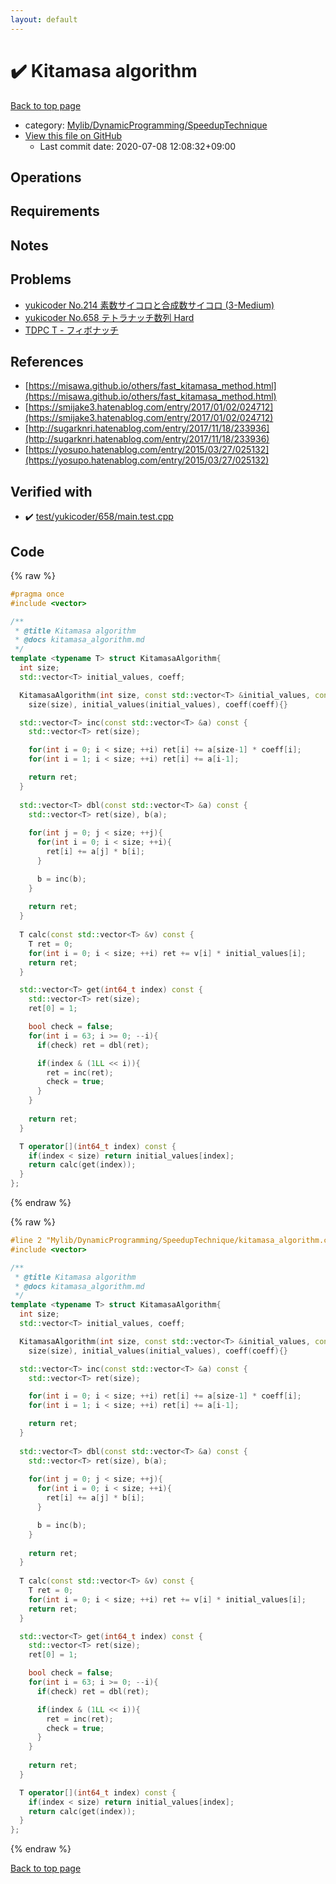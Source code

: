 ```yaml
---
layout: default
---
```


<!-- mathjax config similar to math.stackexchange -->
<script type="text/javascript" async
  src="https://cdnjs.cloudflare.com/ajax/libs/mathjax/2.7.5/MathJax.js?config=TeX-MML-AM_CHTML">
</script>
<script type="text/x-mathjax-config">
  MathJax.Hub.Config({
    TeX: { equationNumbers: { autoNumber: "AMS" }},
    tex2jax: {
      inlineMath: [ ['$','$'] ],
      processEscapes: true
    },
    "HTML-CSS": { matchFontHeight: false },
    displayAlign: "left",
    displayIndent: "2em"
  });
</script>

<script type="text/javascript" src="https://cdnjs.cloudflare.com/ajax/libs/jquery/3.4.1/jquery.min.js"></script>
<script src="https://cdn.jsdelivr.net/npm/jquery-balloon-js@1.1.2/jquery.balloon.min.js" integrity="sha256-ZEYs9VrgAeNuPvs15E39OsyOJaIkXEEt10fzxJ20+2I=" crossorigin="anonymous"></script>
<script type="text/javascript" src="../../../../assets/js/copy-button.js"></script>
<link rel="stylesheet" href="../../../../assets/css/copy-button.css" />


# :heavy_check_mark: Kitamasa algorithm

<a href="../../../../index.html">Back to top page</a>

* category: <a href="../../../../index.html#826136648af25fa7c5e97a1b794f9784">Mylib/DynamicProgramming/SpeedupTechnique</a>
* <a href="{{ site.github.repository_url }}/blob/master/Mylib/DynamicProgramming/SpeedupTechnique/kitamasa_algorithm.cpp">View this file on GitHub</a>
    - Last commit date: 2020-07-08 12:08:32+09:00




## Operations

## Requirements

## Notes

## Problems

- [yukicoder No.214 素数サイコロと合成数サイコロ (3-Medium)](https://yukicoder.me/problems/no/214)
- [yukicoder No.658 テトラナッチ数列 Hard](https://yukicoder.me/problems/no/658)
- [TDPC T - フィボナッチ](https://atcoder.jp/contests/tdpc/tasks/tdpc_fibonacci)

## References
 
- [https://misawa.github.io/others/fast_kitamasa_method.html](https://misawa.github.io/others/fast_kitamasa_method.html)
- [https://smijake3.hatenablog.com/entry/2017/01/02/024712](https://smijake3.hatenablog.com/entry/2017/01/02/024712)
- [http://sugarknri.hatenablog.com/entry/2017/11/18/233936](http://sugarknri.hatenablog.com/entry/2017/11/18/233936)
- [https://yosupo.hatenablog.com/entry/2015/03/27/025132](https://yosupo.hatenablog.com/entry/2015/03/27/025132)



## Verified with

* :heavy_check_mark: <a href="../../../../verify/test/yukicoder/658/main.test.cpp.html">test/yukicoder/658/main.test.cpp</a>


## Code

<a id="unbundled"></a>
{% raw %}
```cpp
#pragma once
#include <vector>

/**
 * @title Kitamasa algorithm
 * @docs kitamasa_algorithm.md
 */
template <typename T> struct KitamasaAlgorithm{
  int size;
  std::vector<T> initial_values, coeff;

  KitamasaAlgorithm(int size, const std::vector<T> &initial_values, const std::vector<T> &coeff):
    size(size), initial_values(initial_values), coeff(coeff){}

  std::vector<T> inc(const std::vector<T> &a) const {
    std::vector<T> ret(size);

    for(int i = 0; i < size; ++i) ret[i] += a[size-1] * coeff[i];
    for(int i = 1; i < size; ++i) ret[i] += a[i-1]; 

    return ret;
  }
  
  std::vector<T> dbl(const std::vector<T> &a) const {
    std::vector<T> ret(size), b(a);
    
    for(int j = 0; j < size; ++j){
      for(int i = 0; i < size; ++i){
        ret[i] += a[j] * b[i];
      }

      b = inc(b);
    }
    
    return ret;
  }
  
  T calc(const std::vector<T> &v) const {
    T ret = 0;
    for(int i = 0; i < size; ++i) ret += v[i] * initial_values[i];
    return ret;
  }

  std::vector<T> get(int64_t index) const {
    std::vector<T> ret(size);
    ret[0] = 1;

    bool check = false;
    for(int i = 63; i >= 0; --i){
      if(check) ret = dbl(ret);

      if(index & (1LL << i)){
        ret = inc(ret);
        check = true;
      }
    }
    
    return ret;
  }

  T operator[](int64_t index) const {
    if(index < size) return initial_values[index];
    return calc(get(index));
  }
};

```
{% endraw %}

<a id="bundled"></a>
{% raw %}
```cpp
#line 2 "Mylib/DynamicProgramming/SpeedupTechnique/kitamasa_algorithm.cpp"
#include <vector>

/**
 * @title Kitamasa algorithm
 * @docs kitamasa_algorithm.md
 */
template <typename T> struct KitamasaAlgorithm{
  int size;
  std::vector<T> initial_values, coeff;

  KitamasaAlgorithm(int size, const std::vector<T> &initial_values, const std::vector<T> &coeff):
    size(size), initial_values(initial_values), coeff(coeff){}

  std::vector<T> inc(const std::vector<T> &a) const {
    std::vector<T> ret(size);

    for(int i = 0; i < size; ++i) ret[i] += a[size-1] * coeff[i];
    for(int i = 1; i < size; ++i) ret[i] += a[i-1]; 

    return ret;
  }
  
  std::vector<T> dbl(const std::vector<T> &a) const {
    std::vector<T> ret(size), b(a);
    
    for(int j = 0; j < size; ++j){
      for(int i = 0; i < size; ++i){
        ret[i] += a[j] * b[i];
      }

      b = inc(b);
    }
    
    return ret;
  }
  
  T calc(const std::vector<T> &v) const {
    T ret = 0;
    for(int i = 0; i < size; ++i) ret += v[i] * initial_values[i];
    return ret;
  }

  std::vector<T> get(int64_t index) const {
    std::vector<T> ret(size);
    ret[0] = 1;

    bool check = false;
    for(int i = 63; i >= 0; --i){
      if(check) ret = dbl(ret);

      if(index & (1LL << i)){
        ret = inc(ret);
        check = true;
      }
    }
    
    return ret;
  }

  T operator[](int64_t index) const {
    if(index < size) return initial_values[index];
    return calc(get(index));
  }
};

```
{% endraw %}

<a href="../../../../index.html">Back to top page</a>

